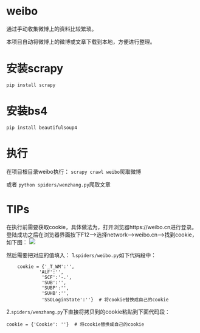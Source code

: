 # weibo

通过手动收集微博上的资料比较繁琐。

本项目自动将微博上的微博或文章下载到本地，方便进行整理。

# 安装scrapy

```pip install scrapy```

# 安装bs4

```pip install beautifulsoup4```

# 执行

在项目根目录weibo执行：
```scrapy crawl weibo```爬取微博

或者
```python spiders/wenzhang.py```爬取文章

# TIPs

在执行前需要获取cookie，具体做法为，打开浏览器https://weibo.cn进行登录。
登陆成功之后在浏览器界面按下F12-->选择network-->weibo.cn-->找到cookie，如下图：
![](./weibo.png)

然后需要把对应的值填入：
1.```spiders/weibo.py```如下代码段中：
```
    cookie = {'_T_WM':'',
            'ALF':'',
             'SCF':'-.',
             'SUB':'',
             'SUBP':'',
             'SUHB':'',
             'SSOLoginState':''}  # 将cookie替换成自己的cookie
```

2.```spiders/wenzhang.py```下直接将拷贝到的cookie粘贴到下面代码段：
```
cookie = {'Cookie': ''}  # 将cookie替换成自己的cookie
```

